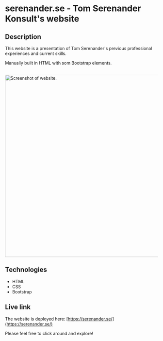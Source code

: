 # serenander.se - Tom Serenander Konsult's website

## Description
This website is a presentation of Tom Serenander's previous professional experiences and current skills.

Manually built in HTML with som Bootstrap elements.

<br/>
<img src="./readme-screenshot.png" alt="Screenshot of website." width="600px"/>

## Technologies
- HTML
- CSS
- Bootstrap

## Live link
The website is deployed here:
[https://serenander.se/](https://serenander.se/)

Please feel free to click around and explore!
